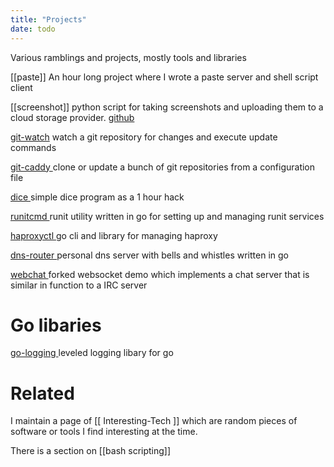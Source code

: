 ```yaml
---
title: "Projects"
date: todo
---
```


Various ramblings and projects, mostly tools and libraries


[[paste]]
An hour long project where I wrote a paste server and shell script client

[[screenshot]]
python script for taking screenshots and uploading them to a cloud storage provider. [github](https://github.com/sigmonsays/screenshot)

[git-watch](https://github.com/sigmonsays/git-watch)
watch a git repository for changes and execute update commands

[ git-caddy ](https://github.com/sigmonsays/git-caddy)
clone or update a bunch of git repositories from a configuration file

[ dice ](https://github.com/sigmonsays/dice)
simple dice program as a 1 hour hack

[ runitcmd ](https://github.com/sigmonsays/runitcmd)
runit utility written in go for setting up and managing runit services

[ haproxyctl ](https://github.com/sigmonsays/haproxyctl)
go cli and library for managing haproxy

[ dns-router ](https://github.com/sigmonsays/dns-router)
personal dns server with bells and whistles written in go

[ webchat ](https://github.com/sigmonsays/webchat)
forked websocket demo which implements a chat server that is similar in function to a IRC server

# Go libaries

[ go-logging ](https://github.com/sigmonsays/go-logging)
leveled logging libary for go

# Related

I maintain a page of [[ Interesting-Tech ]] which are random pieces of software or tools I find interesting at the time.

There is a section on [[bash scripting]]
